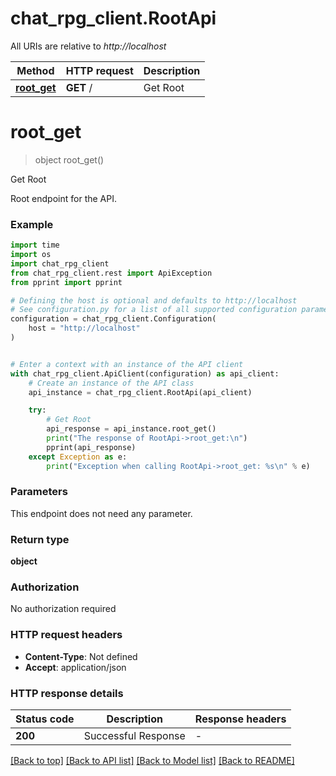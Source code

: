 # chat_rpg_client.RootApi

All URIs are relative to *http://localhost*

Method | HTTP request | Description
------------- | ------------- | -------------
[**root_get**](RootApi.md#root_get) | **GET** / | Get Root


# **root_get**
> object root_get()

Get Root

Root endpoint for the API.

### Example

```python
import time
import os
import chat_rpg_client
from chat_rpg_client.rest import ApiException
from pprint import pprint

# Defining the host is optional and defaults to http://localhost
# See configuration.py for a list of all supported configuration parameters.
configuration = chat_rpg_client.Configuration(
    host = "http://localhost"
)


# Enter a context with an instance of the API client
with chat_rpg_client.ApiClient(configuration) as api_client:
    # Create an instance of the API class
    api_instance = chat_rpg_client.RootApi(api_client)

    try:
        # Get Root
        api_response = api_instance.root_get()
        print("The response of RootApi->root_get:\n")
        pprint(api_response)
    except Exception as e:
        print("Exception when calling RootApi->root_get: %s\n" % e)
```



### Parameters
This endpoint does not need any parameter.

### Return type

**object**

### Authorization

No authorization required

### HTTP request headers

 - **Content-Type**: Not defined
 - **Accept**: application/json

### HTTP response details
| Status code | Description | Response headers |
|-------------|-------------|------------------|
**200** | Successful Response |  -  |

[[Back to top]](#) [[Back to API list]](../README.md#documentation-for-api-endpoints) [[Back to Model list]](../README.md#documentation-for-models) [[Back to README]](../README.md)

